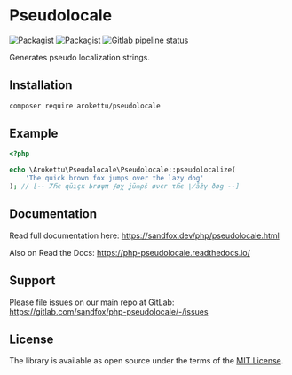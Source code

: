 # Pseudolocale

[![Packagist](https://img.shields.io/packagist/v/arokettu/pseudolocale.svg?style=flat-square)](https://packagist.org/packages/arokettu/pseudolocale)
[![Packagist](https://img.shields.io/packagist/l/arokettu/pseudolocale.svg?style=flat-square)](https://opensource.org/licenses/MIT)
[![Gitlab pipeline status](https://img.shields.io/gitlab/pipeline/sandfox/php-pseudolocale/master.svg?style=flat-square)](https://gitlab.com/sandfox/php-pseudolocale/-/pipelines)

Generates pseudo localization strings.

## Installation

```bash
composer require arokettu/pseudolocale
```

## Example

```php
<?php

echo \Arokettu\Pseudolocale\Pseudolocale::pseudolocalize(
    'The quick brown fox jumps over the lazy dog'
); // [-- ȾႬє զūıçк Ьгøψπ ⨍øχ ʝūოρš øνєг τႬє ∤åẑγ ðøց --]
```

## Documentation

Read full documentation here: <https://sandfox.dev/php/pseudolocale.html>

Also on Read the Docs: <https://php-pseudolocale.readthedocs.io/>

## Support

Please file issues on our main repo at GitLab: <https://gitlab.com/sandfox/php-pseudolocale/-/issues>

## License

The library is available as open source under the terms of the [MIT License].

[MIT License]:  https://opensource.org/licenses/MIT
